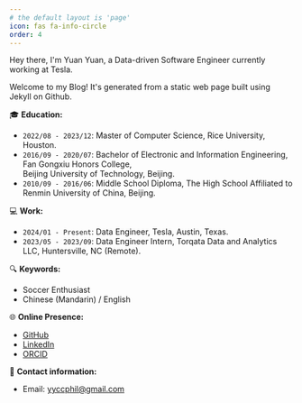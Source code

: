 ```yaml
---
# the default layout is 'page'
icon: fas fa-info-circle
order: 4
---
```


Hey there, I'm Yuan Yuan, a Data-driven Software Engineer currently working at Tesla.

Welcome to my Blog! It's generated from a static web page built using Jekyll on Github.

🎓 **Education:**
- `2022/08 - 2023/12`: Master of Computer Science, Rice University, Houston.
- `2016/09 - 2020/07`: Bachelor of Electronic and Information Engineering, Fan Gongxiu Honors College,<br>Beijing University of Technology, Beijing.
- `2010/09 - 2016/06`: Middle School Diploma, The High School Affiliated to Renmin University of China, Beijing.

💻 **Work:**
- `2024/01 - Present`: Data Engineer, Tesla, Austin, Texas.
- `2023/05 - 2023/09`: Data Engineer Intern, Torqata Data and Analytics LLC, Huntersville, NC (Remote).

🔍 **Keywords:**

* Soccer Enthusiast
* Chinese (Mandarin) / English

🌐 **Online Presence:**

* [GitHub](https://github.com/yyccPhil/)
* [LinkedIn](https://www.linkedin.com/in/philyy/)
* [ORCID](https://orcid.org/0000-0001-8335-1655/)

📧 **Contact information:**

* Email: [yyccphil@gmail.com](mailto:yyccphil@gmail.com)

